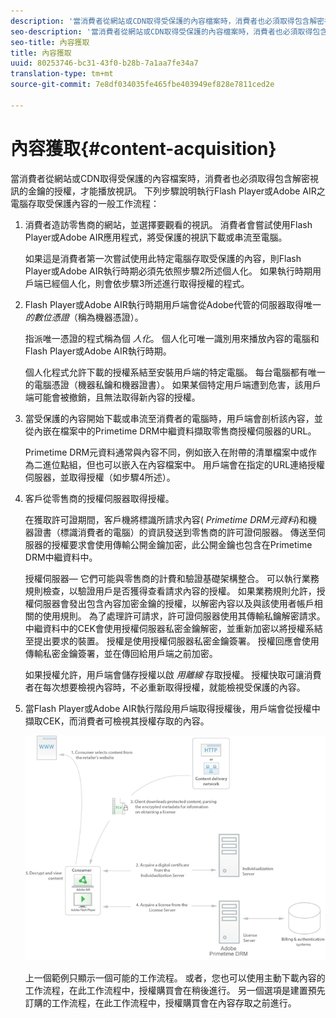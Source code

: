 ```yaml
---
description: '當消費者從網站或CDN取得受保護的內容檔案時，消費者也必須取得包含解密視訊的金鑰的授權，才能播放視訊。 下列步驟說明執行Flash Player或Adobe AIR之電腦存取受保護內容的一般工作流程 '
seo-description: '當消費者從網站或CDN取得受保護的內容檔案時，消費者也必須取得包含解密視訊的金鑰的授權，才能播放視訊。 下列步驟說明執行Flash Player或Adobe AIR之電腦存取受保護內容的一般工作流程 '
seo-title: 內容獲取
title: 內容獲取
uuid: 80253746-bc31-43f0-b28b-7a1aa7fe34a7
translation-type: tm+mt
source-git-commit: 7e8df034035fe465fbe403949ef828e7811ced2e

---
```



# 內容獲取{#content-acquisition}

當消費者從網站或CDN取得受保護的內容檔案時，消費者也必須取得包含解密視訊的金鑰的授權，才能播放視訊。 下列步驟說明執行Flash Player或Adobe AIR之電腦存取受保護內容的一般工作流程：

1. 消費者造訪零售商的網站，並選擇要觀看的視訊。 消費者會嘗試使用Flash Player或Adobe AIR應用程式，將受保護的視訊下載或串流至電腦。

   如果這是消費者第一次嘗試使用此特定電腦存取受保護的內容，則Flash Player或Adobe AIR執行時期必須先依照步驟2所述個人化。 如果執行時期用戶端已經個人化，則會依步驟3所述進行取得授權的程式。

1. Flash Player或Adobe AIR執行時期用戶端會從Adobe代管的伺服器取得唯一 *的數位憑證*（稱為機器憑證）。

   指派唯一憑證的程式稱為個 *人化*。 個人化可唯一識別用來播放內容的電腦和Flash Player或Adobe AIR執行時期。

   個人化程式允許下載的授權系結至安裝用戶端的特定電腦。 每台電腦都有唯一的電腦憑證（機器私鑰和機器證書）。 如果某個特定用戶端遭到危害，該用戶端可能會被撤銷，且無法取得新內容的授權。

1. 當受保護的內容開始下載或串流至消費者的電腦時，用戶端會剖析該內容，並從內嵌在檔案中的Primetime DRM中繼資料擷取零售商授權伺服器的URL。

   Primetime DRM元資料通常與內容不同，例如嵌入在附帶的清單檔案中或作為二進位點組，但也可以嵌入在內容檔案中。 用戶端會在指定的URL連絡授權伺服器，並取得授權（如步驟4所述）。
1. 客戶從零售商的授權伺服器取得授權。

   在獲取許可證期間，客戶機將標識所請求內容( *Primetime DRM元資料*)和機器證書（標識消費者的電腦）的資訊發送到零售商的許可證伺服器。 傳送至伺服器的授權要求會使用傳輸公開金鑰加密，此公開金鑰也包含在Primetime DRM中繼資料中。

   授權伺服器— 它們可能與零售商的計費和驗證基礎架構整合。 可以執行業務規則檢查，以驗證用戶是否獲得查看請求內容的授權。 如果業務規則允許，授權伺服器會發出包含內容加密金鑰的授權，以解密內容以及與該使用者帳戶相關的使用規則。 為了處理許可請求，許可證伺服器使用其傳輸私鑰解密請求。 中繼資料中的CEK會使用授權伺服器私密金鑰解密，並重新加密以將授權系結至提出要求的裝置。 授權是使用授權伺服器私密金鑰簽署。 授權回應會使用傳輸私密金鑰簽署，並在傳回給用戶端之前加密。

   如果授權允許，用戶端會儲存授權以啟 *用離線* 存取授權。 授權快取可讓消費者在每次想要檢視內容時，不必重新取得授權，就能檢視受保護的內容。

1. 當Flash Player或Adobe AIR執行階段用戶端取得授權後，用戶端會從授權中擷取CEK，而消費者可檢視其授權存取的內容。

   <!--<a id="fig_s43_gc2_44"></a>-->

   ![](assets/FMRMS_fig01_web.png)

   上一個範例只顯示一個可能的工作流程。 或者，您也可以使用主動下載內容的工作流程，在此工作流程中，授權購買會在稍後進行。 另一個選項是建置預先訂購的工作流程，在此工作流程中，授權購買會在內容存取之前進行。

